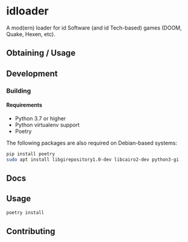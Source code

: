 # idloader
A mod(ern) loader for id Software (and id Tech-based) games (DOOM, Quake, Hexen, etc).

## Obtaining / Usage

## Development

### Building

#### Requirements
- Python 3.7 or higher
- Python virtualenv support
- Poetry

The following packages are also required on Debian-based systems:

```bash
pip install poetry
sudo apt install libgirepository1.0-dev libcairo2-dev python3-gi
```

## Docs


## Usage

```bash
poetry install
```

## Contributing
